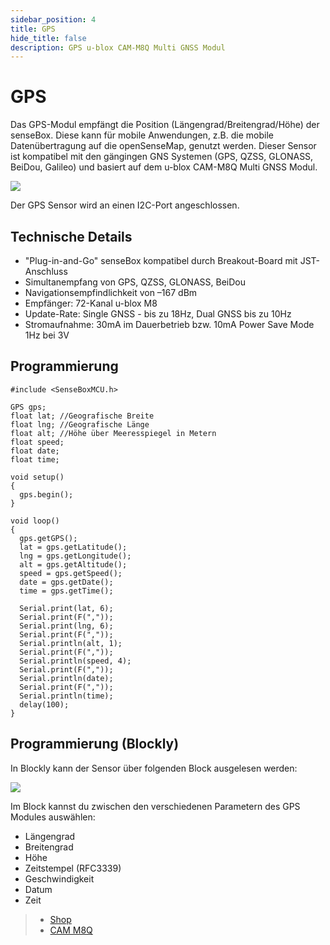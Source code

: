 ```yaml
---
sidebar_position: 4
title: GPS
hide_title: false
description: GPS u-blox CAM-M8Q Multi GNSS Modul
---
```

# GPS

Das GPS-Modul empfängt die Position (Längengrad/Breitengrad/Höhe) der senseBox. Diese kann für mobile Anwendungen, z.B. die mobile Datenübertragung auf die openSenseMap, genutzt werden. Dieser Sensor ist kompatibel mit den gängingen GNS Systemen (GPS, QZSS, GLONASS, BeiDou, Galileo) und basiert auf dem u-blox CAM-M8Q Multi GNSS Modul.

![](/img/hardware-bilder/gps/gps.png)

Der GPS Sensor wird an einen I2C-Port angeschlossen.

## Technische Details
- "Plug-in-and-Go" senseBox kompatibel durch Breakout-Board mit JST-Anschluss
- Simultanempfang von GPS, QZSS, GLONASS, BeiDou
- Navigationsempfindlichkeit von –167 dBm
- Empfänger: 72-Kanal u-blox M8
- Update-Rate: Single GNSS - bis zu 18Hz, Dual GNSS bis zu 10Hz
- Stromaufnahme: 30mA im Dauerbetrieb bzw. 10mA Power Save Mode 1Hz bei 3V


## Programmierung

```arduino
#include <SenseBoxMCU.h>

GPS gps;
float lat; //Geografische Breite
float lng; //Geografische Länge
float alt; //Höhe über Meeresspiegel in Metern
float speed;
float date;
float time;

void setup()
{
  gps.begin();
}

void loop()
{
  gps.getGPS();
  lat = gps.getLatitude();
  lng = gps.getLongitude();
  alt = gps.getAltitude();
  speed = gps.getSpeed();
  date = gps.getDate();
  time = gps.getTime();

  Serial.print(lat, 6);
  Serial.print(F(","));
  Serial.print(lng, 6);
  Serial.print(F(","));
  Serial.println(alt, 1);
  Serial.print(F(","));
  Serial.println(speed, 4);
  Serial.print(F(","));
  Serial.println(date);
  Serial.print(F(","));
  Serial.println(time);
  delay(100);
}
```


## Programmierung (Blockly)

In Blockly kann der Sensor über folgenden Block ausgelesen werden:

![](/img/hardware-bilder/gps/block_gps.svg)

Im Block kannst du zwischen den verschiedenen Parametern des GPS Modules auswählen:
- Längengrad
- Breitengrad
- Höhe
- Zeitstempel (RFC3339)
- Geschwindigkeit
- Datum
- Zeit

>- [Shop](https://sensebox.kaufen/product/gps)
>- [CAM M8Q](https://sensebox.kaufen/assets/datenblatt/senseBox-CAM-M8Q_v20.pdf)